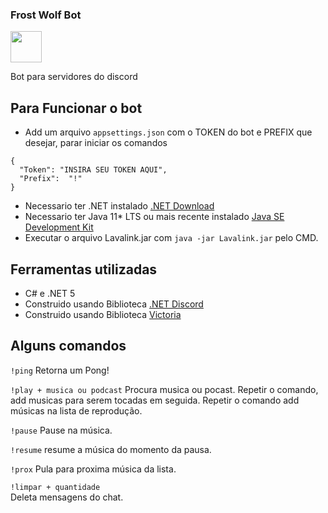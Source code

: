 <h3>Frost Wolf Bot</h3>

<img height="50em" src="https://cdn.discordapp.com/attachments/969709535881228348/990698451979366410/unknown.png"/>
<p>Bot para servidores do discord</p>

## Para Funcionar o bot

- Add um arquivo `appsettings.json` com o TOKEN do bot e PREFIX que desejar, parar iniciar os comandos
```
{
  "Token": "INSIRA SEU TOKEN AQUI",
  "Prefix":  "!"
}
```
- Necessario ter .NET instalado [.NET Download](https://dotnet.microsoft.com/en-us/download)
- Necessario ter Java 11* LTS ou mais recente instalado [Java SE Development Kit](https://www.oracle.com/java/technologies/downloads/)
- Executar o arquivo Lavalink.jar com `java -jar Lavalink.jar` pelo CMD.

## Ferramentas utilizadas

- C# e .NET 5
- Construido usando Biblioteca [.NET Discord](https://discordnet.dev/index.html)
- Construido usando Biblioteca [Victoria](https://yucked.github.io/Victoria/index.html)

## Alguns comandos

`!ping`
Retorna um Pong!

`!play + musica ou podcast`
Procura musica ou pocast. Repetir o comando, add musicas para serem tocadas em seguida.
Repetir o comando add músicas na lista de reprodução.

`!pause`
Pause na música.

`!resume` resume a música do momento da pausa.

`!prox`
Pula para proxima música da lista.

`!limpar + quantidade`  
Deleta mensagens do chat.



